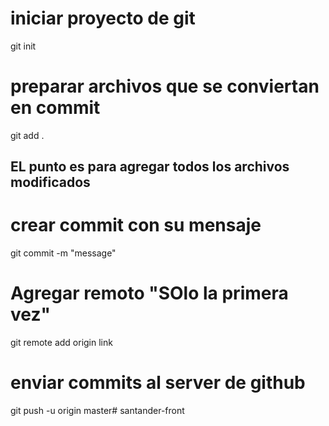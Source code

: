 # iniciar proyecto de git
git init

# preparar archivos que se conviertan en commit
git add .
## EL punto es para agregar todos los archivos modificados 

# crear commit con su mensaje
git commit -m "message"

# Agregar remoto "SOlo la primera vez"
git remote add origin link

# enviar commits al server de github
git push -u origin master# santander-front
